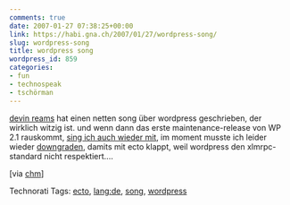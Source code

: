 ```yaml
---
comments: true
date: 2007-01-27 07:38:25+00:00
link: https://habi.gna.ch/2007/01/27/wordpress-song/
slug: wordpress-song
title: wordpress song
wordpress_id: 859
categories:
- fun
- technospeak
- tschörman
---
```


[devin reams](http://devinreams.com/2007/01/14/its-called-wordpress/) hat einen netten song über wordpress geschrieben, der wirklich witzig ist. und wenn dann das erste maintenance-release von WP 2.1 rauskommt, [sing ich auch wieder mit](http://wordpress.org/support/topic/102119?replies=4), im moment musste ich leider wieder [downgraden](http://trac.wordpress.org/ticket/3662), damits mit ecto klappt, weil wordpress den xlmrpc-standard nicht respektiert....


[via [chm](http://bloxxs.org/?p=424)]



Technorati Tags: [ecto](http://www.technorati.com/tag/ecto), [lang:de](http://www.technorati.com/tag/lang:de), [song](http://www.technorati.com/tag/song), [wordpress](http://www.technorati.com/tag/wordpress)
